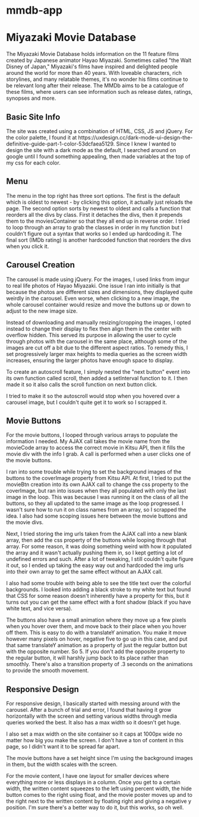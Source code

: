 # mmdb-app
<h1>Miyazaki Movie Database</h1>

The Miyazaki Movie Database holds information on the 11 feature films created by Japanese animator Hayao Miyazaki. Sometimes called "the Walt Disney of Japan," Miyazaki's films have inspired and delighted people around the world for more than 40 years. With loveable characters, rich storylines, and many relatable themes, it's no wonder his films continue to be relevant long after their release. The MMDb aims to be a catalogue of these films, where users can see information such as release dates, ratings, synopses and more.

<h2>Basic Site Info</h2>
The site was created using a combination of HTML, CSS, JS and jQuery. For the color palette, I found it at https://uxdesign.cc/dark-mode-ui-design-the-definitive-guide-part-1-color-53dcfaea5129. Since I knew I wanted to design the site with a dark mode as the default, I searched around on google until I found something appealing, then made variables at the top of my css for each color.

<h2>Menu</h2>
The menu in the top right has three sort options. The first is the default which is oldest to newest - by clicking this option, it actually just reloads the page. The second option sorts by newest to oldest and calls a function that reorders all the divs by class. First it detaches the divs, then it prepends them to the moviesContainer so that they all end up in reverse order. I tried to loop through an array to grab the classes in order in my function but I couldn't figure out a syntax that works so I ended up hardcoding it. The final sort (IMDb rating) is another hardcoded function that reorders the divs when you click it.

<h2>Carousel Creation</h2>
The carousel is made using jQuery. For the images, I used links from imgur to real life photos of Hayao Miyazaki. One issue I ran into initially is that because the photos are different sizes and dimensions, they displayed quite weirdly in the carousel. Even worse, when clicking to a new image, the whole carousel container would resize and move the buttons up or down to adjust to the new image size.

Instead of downloading and manually resizing/cropping the images, I opted instead to change their display to flex then align them in the center with overflow hidden. This served its purpose in allowing the user to cycle through photos with the carousel in the same place, although some of the images are cut off a bit due to the different aspect ratios. To remedy this, I set progressively larger max heights to media queries as the screen width increases, ensuring the larger photos have enough space to display.

To create an autoscroll feature, I simply nested the "next button" event into its own function called scroll, then added a setInterval function to it. I then made it so it also calls the scroll function on next button click.

I tried to make it so the autoscroll would stop when you hovered over a carousel image, but I couldn't quite get it to work so I scrapped it.

<h2>Movie Buttons</h2>
For the movie buttons, I looped through various arrays to populate the information I needed. My AJAX call takes the movie name from the movieCode array to access the correct movie in Kitsu API, then it fills the movie div with the info I grab. A call is performed when a user clicks one of the movie buttons.

I ran into some trouble while trying to set the background images of the buttons to the coverImage property from Kitsu API. At first, I tried to put the movieBtn creation into its own AJAX call to change the css property to the coverImage, but ran into issues when they all populated with only the last image in the loop. This was because I was running it on the class of all the buttons, so they all updated to the same image as the loop progressed. I wasn't sure how to run it on class names from an array, so I scrapped the idea. I also had some scoping issues here between the movie buttons and the movie divs.

Next, I tried storing the img urls taken from the AJAX call into a new blank array, then add the css property of the buttons while looping through that array. For some reason, it was doing something weird with how it populated the array and it wasn't actually pushing them in, so I kept getting a lot of undefined errors and such. After a lot of tweaking, I still couldn't quite figure it out, so I ended up taking the easy way out and hardcoded the img urls into their own array to get the same effect without an AJAX call.

I also had some trouble with being able to see the title text over the colorful backgrounds. I looked into adding a black stroke to my white text but found that CSS for some reason doesn't inherently have a property for this, but it turns out you can get the same effect with a font shadow (black if you have white text, and vice versa).

The buttons also have a small animation where they move up a few pixels when you hover over them, and move back to their place when you hover off them. This is easy to do with a translateY animation. You make it move however many pixels on hover, negative five to go up in this case, and put that same translateY animation as a property of just the regular button but with the opposite number. So 5. If you don't add the opposite property to the regular button, it will harshly jump back to its place rather than smoothly. There's also a transition property of .3 seconds on the animations to provide the smooth movement.

<h2>Responsive Design</h2>
For responsive design, I basically started with messing around with the carousel. After a bunch of trial and error, I found that having it grow horizontally with the screen and setting various widths through media queries worked the best. It also has a max width so it doesn't get huge.

I also set a max width on the site container so it caps at 1000px wide no matter how big you make the screen. I don't have a ton of content in this page, so I didn't want it to be spread far apart.

The movie buttons have a set height since I'm using the background images in them, but the width scales with the screen.

For the movie content, I have one layout for smaller devices where everything more or less displays in a column. Once you get to a certain width, the written content squeezes to the left using percent width, the hide button comes to the right using float, and the movie poster moves up and to the right next to the written content by floating right and giving a negative y position. I'm sure there's a better way to do it, but this works, so oh well.
